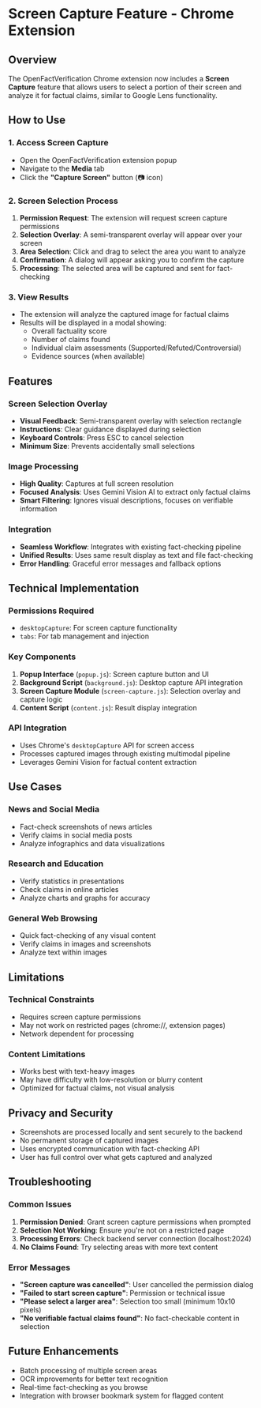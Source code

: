 # Screen Capture Feature - Chrome Extension

## Overview
The OpenFactVerification Chrome extension now includes a **Screen Capture** feature that allows users to select a portion of their screen and analyze it for factual claims, similar to Google Lens functionality.

## How to Use

### 1. Access Screen Capture
- Open the OpenFactVerification extension popup
- Navigate to the **Media** tab
- Click the **"Capture Screen"** button (📷 icon)

### 2. Screen Selection Process
1. **Permission Request**: The extension will request screen capture permissions
2. **Selection Overlay**: A semi-transparent overlay will appear over your screen
3. **Area Selection**: Click and drag to select the area you want to analyze
4. **Confirmation**: A dialog will appear asking you to confirm the capture
5. **Processing**: The selected area will be captured and sent for fact-checking

### 3. View Results
- The extension will analyze the captured image for factual claims
- Results will be displayed in a modal showing:
  - Overall factuality score
  - Number of claims found
  - Individual claim assessments (Supported/Refuted/Controversial)
  - Evidence sources (when available)

## Features

### Screen Selection Overlay
- **Visual Feedback**: Semi-transparent overlay with selection rectangle
- **Instructions**: Clear guidance displayed during selection
- **Keyboard Controls**: Press ESC to cancel selection
- **Minimum Size**: Prevents accidentally small selections

### Image Processing
- **High Quality**: Captures at full screen resolution
- **Focused Analysis**: Uses Gemini Vision AI to extract only factual claims
- **Smart Filtering**: Ignores visual descriptions, focuses on verifiable information

### Integration
- **Seamless Workflow**: Integrates with existing fact-checking pipeline
- **Unified Results**: Uses same result display as text and file fact-checking
- **Error Handling**: Graceful error messages and fallback options

## Technical Implementation

### Permissions Required
- `desktopCapture`: For screen capture functionality
- `tabs`: For tab management and injection

### Key Components
1. **Popup Interface** (`popup.js`): Screen capture button and UI
2. **Background Script** (`background.js`): Desktop capture API integration
3. **Screen Capture Module** (`screen-capture.js`): Selection overlay and capture logic
4. **Content Script** (`content.js`): Result display integration

### API Integration
- Uses Chrome's `desktopCapture` API for screen access
- Processes captured images through existing multimodal pipeline
- Leverages Gemini Vision for factual content extraction

## Use Cases

### News and Social Media
- Fact-check screenshots of news articles
- Verify claims in social media posts
- Analyze infographics and data visualizations

### Research and Education
- Verify statistics in presentations
- Check claims in online articles
- Analyze charts and graphs for accuracy

### General Web Browsing
- Quick fact-checking of any visual content
- Verify claims in images and screenshots
- Analyze text within images

## Limitations

### Technical Constraints
- Requires screen capture permissions
- May not work on restricted pages (chrome://, extension pages)
- Network dependent for processing

### Content Limitations
- Works best with text-heavy images
- May have difficulty with low-resolution or blurry content
- Optimized for factual claims, not visual analysis

## Privacy and Security
- Screenshots are processed locally and sent securely to the backend
- No permanent storage of captured images
- Uses encrypted communication with fact-checking API
- User has full control over what gets captured and analyzed

## Troubleshooting

### Common Issues
1. **Permission Denied**: Grant screen capture permissions when prompted
2. **Selection Not Working**: Ensure you're not on a restricted page
3. **Processing Errors**: Check backend server connection (localhost:2024)
4. **No Claims Found**: Try selecting areas with more text content

### Error Messages
- **"Screen capture was cancelled"**: User cancelled the permission dialog
- **"Failed to start screen capture"**: Permission or technical issue
- **"Please select a larger area"**: Selection too small (minimum 10x10 pixels)
- **"No verifiable factual claims found"**: No fact-checkable content in selection

## Future Enhancements
- Batch processing of multiple screen areas
- OCR improvements for better text recognition
- Real-time fact-checking as you browse
- Integration with browser bookmark system for flagged content